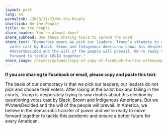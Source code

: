 ```yaml
---
layout: post
lang: en
permalink: /2020/11/23/We-the-People
shortlink: We-the-People
title: We the People
share_header: You're almost done!
share_subhead: Use these sharing tools to spread the word
share_text: "Democracy means we pick our leaders. Trump’s attempts to challenge
  votes cast by Black, Brown and Indigenous Americans shows his desperation.
  #VotersDecided and the will of the people will prevail. We’re ready to move
  forward to tackle COVID together."
share_image: /assets/uploads/copy-of-copy-of-facebook-twitter-wethepeople-have-spoken_makeacopy.png
---
```

<!--StartFragment-->

**If you are sharing to Facebook or email, please copy and paste this text:**

The basis of our democracy is that we pick our leaders, our leaders do not pick and choose their voters. After losing at the ballot box and failing in the courts, Trump is desperately trying to sow doubts about this election by questioning votes cast by Black, Brown and Indigenous Americans. But we #VotersDecided and the will of the people will prevail. In America, we believe in the democratic transfer of power and we’re ready to move forward together to tackle this pandemic and ensure a better future for every American.

<!--EndFragment-->